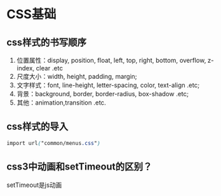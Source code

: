 # CSS基础

## css样式的书写顺序

1. 位置属性：display, position, float, left, top, right, bottom, overflow, z-index, clear   .etc 
2. 尺度大小：width, height, padding, margin;
3. 文字样式：font, line-height, letter-spacing, color, text-align .etc;
4. 背景：background, border, border-radius,  box-shadow  .etc;
5. 其他：animation,transition  .etc.





## css样式的导入

```css
import url("common/menus.css")
```







## css3中动画和setTimeout的区别？

setTimeout是js动画

